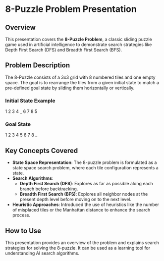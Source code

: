 # 8-Puzzle Problem Presentation

## Overview
This presentation covers the **8-Puzzle Problem**, a classic sliding puzzle game used in artificial intelligence to demonstrate search strategies like Depth First Search (DFS) and Breadth First Search (BFS).

## Problem Description
The 8-Puzzle consists of a 3x3 grid with 8 numbered tiles and one empty space. The goal is to rearrange the tiles from a given initial state to match a pre-defined goal state by sliding them horizontally or vertically.

### Initial State Example
1 2 3
4 _ 6
7 8 5

### Goal State
1 2 3
4 5 6
7 8 _

## Key Concepts Covered
- **State Space Representation**: The 8-puzzle problem is formulated as a state space search problem, where each tile configuration represents a state.
- **Search Algorithms**:
  - **Depth First Search (DFS)**: Explores as far as possible along each branch before backtracking.
  - **Breadth First Search (BFS)**: Explores all neighbor nodes at the present depth level before moving on to the next level.
- **Heuristic Approaches**: Introduced the use of heuristics like the number of misplaced tiles or the Manhattan distance to enhance the search process.

## How to Use
This presentation provides an overview of the problem and explains search strategies for solving the 8-puzzle. It can be used as a learning tool for understanding AI search algorithms.
